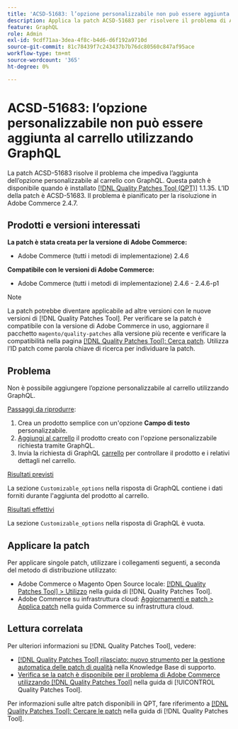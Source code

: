 ```yaml
---
title: 'ACSD-51683: l’opzione personalizzabile non può essere aggiunta al carrello utilizzando GraphQL'
description: Applica la patch ACSD-51683 per risolvere il problema di Adobe Commerce, se non è possibile aggiungere l’opzione personalizzabile al carrello utilizzando GraphQL.
feature: GraphQL
role: Admin
exl-id: 9cdf71aa-3dea-4f8c-b4d6-d6f192a9710d
source-git-commit: 81c78439f7c243437b7b76dc80560c847af95ace
workflow-type: tm+mt
source-wordcount: '365'
ht-degree: 0%

---
```


# ACSD-51683: l’opzione personalizzabile non può essere aggiunta al carrello utilizzando GraphQL

La patch ACSD-51683 risolve il problema che impediva l’aggiunta dell’opzione personalizzabile al carrello con GraphQL. Questa patch è disponibile quando è installato [[!DNL Quality Patches Tool (QPT)]](https://experienceleague.adobe.com/it/docs/commerce-knowledge-base/kb/announcements/commerce-announcements/magento-quality-patches-released-new-tool-to-self-serve-quality-patches) 1.1.35. L’ID della patch è ACSD-51683. Il problema è pianificato per la risoluzione in Adobe Commerce 2.4.7.

## Prodotti e versioni interessati

**La patch è stata creata per la versione di Adobe Commerce:**

* Adobe Commerce (tutti i metodi di implementazione) 2.4.6

**Compatibile con le versioni di Adobe Commerce:**

* Adobe Commerce (tutti i metodi di implementazione) 2.4.6 - 2.4.6-p1

>[!NOTE]
>
>La patch potrebbe diventare applicabile ad altre versioni con le nuove versioni di [!DNL Quality Patches Tool]. Per verificare se la patch è compatibile con la versione di Adobe Commerce in uso, aggiornare il pacchetto `magento/quality-patches` alla versione più recente e verificare la compatibilità nella pagina [[!DNL Quality Patches Tool]: Cerca patch](https://experienceleague.adobe.com/tools/commerce-quality-patches/index.html?lang=it). Utilizza l’ID patch come parola chiave di ricerca per individuare la patch.

## Problema

Non è possibile aggiungere l’opzione personalizzabile al carrello utilizzando GraphQL.

<u>Passaggi da riprodurre</u>:

1. Crea un prodotto semplice con un&#39;opzione **Campo di testo** personalizzabile.
1. [Aggiungi al carrello](https://developer.adobe.com/commerce/webapi/graphql/tutorials/checkout/add-product-to-cart/) il prodotto creato con l&#39;opzione personalizzabile richiesta tramite GraphQL.
1. Invia la richiesta di GraphQL [carrello](https://developer.adobe.com/commerce/webapi/graphql/schema/cart/queries/cart/) per controllare il prodotto e i relativi dettagli nel carrello.

<u>Risultati previsti</u>

La sezione `Customizable_options` nella risposta di GraphQL contiene i dati forniti durante l&#39;aggiunta del prodotto al carrello.

<u>Risultati effettivi</u>

La sezione `Customizable_options` nella risposta di GraphQL è vuota.

## Applicare la patch

Per applicare singole patch, utilizzare i collegamenti seguenti, a seconda del metodo di distribuzione utilizzato:

* Adobe Commerce o Magento Open Source locale: [[!DNL Quality Patches Tool] > Utilizzo](/help/tools/quality-patches-tool/usage.md) nella guida di [!DNL Quality Patches Tool].
* Adobe Commerce su infrastruttura cloud: [Aggiornamenti e patch > Applica patch](https://experienceleague.adobe.com/docs/commerce-cloud-service/user-guide/develop/upgrade/apply-patches.html?lang=it) nella guida Commerce su infrastruttura cloud.

## Lettura correlata

Per ulteriori informazioni su [!DNL Quality Patches Tool], vedere:

* [[!DNL Quality Patches Tool] rilasciato: nuovo strumento per la gestione automatica delle patch di qualità](https://experienceleague.adobe.com/it/docs/commerce-knowledge-base/kb/announcements/commerce-announcements/magento-quality-patches-released-new-tool-to-self-serve-quality-patches) nella Knowledge Base di supporto.
* [Verifica se la patch è disponibile per il problema di Adobe Commerce utilizzando  [!DNL Quality Patches Tool]](/help/tools/quality-patches-tool/patches-available-in-qpt/check-patch-for-magento-issue-with-magento-quality-patches.md) nella guida di [!UICONTROL Quality Patches Tool].


Per informazioni sulle altre patch disponibili in QPT, fare riferimento a [[!DNL Quality Patches Tool]: Cercare le patch](https://experienceleague.adobe.com/tools/commerce-quality-patches/index.html?lang=it) nella guida di [!DNL Quality Patches Tool].
